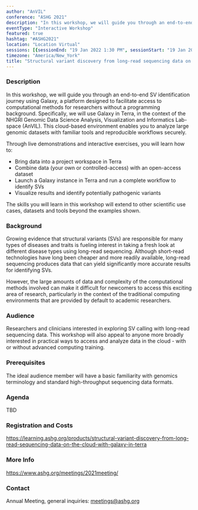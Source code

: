 ```yaml
---
author: "AnVIL"
conference: "ASHG 2021"
description: "In this workshop, we will guide you through an end-to-end SV identification journey using Galaxy, a platform designed to facilitate access to computational methods for researchers without a programming background."
eventType: "Interactive Workshop"
featured: true
hashtag: "#ASHG2021"
location: "Location Virtual"
sessions: [{sessionEnd: "19 Jan 2022 1:30 PM", sessionStart: "19 Jan 2022 12:00 PM"}]
timezone: "America/New_York"
title: "Structural variant discovery from long-read sequencing data on the cloud with Galaxy in Terra"
---
```


<event-hero></event-hero>

### Description

In this workshop, we will guide you through an end-to-end SV identification journey using Galaxy, a platform designed to facilitate access to computational methods for researchers without a programming background. Specifically, we will use Galaxy in Terra, in the context of the NHGRI Genomic Data Science Analysis, Visualization and Informatics Lab-space (AnVIL). This cloud-based environment enables you to analyze large genomic datasets with familiar tools and reproducible workflows securely.

Through live demonstrations and interactive exercises, you will learn how to:

* Bring data into a project workspace in Terra
* Combine data (your own or controlled-access) with an open-access dataset
* Launch a Galaxy instance in Terra and run a complete workflow to identify SVs
* Visualize results and identify potentially pathogenic variants

The skills you will learn in this workshop will extend to other scientific use cases, datasets and tools beyond the examples shown.

### Background

Growing evidence that structural variants (SVs) are responsible for many types of diseases and traits is fueling interest in taking a fresh look at different disease types using long-read sequencing. Although short-read technologies have long been cheaper and more readily available, long-read sequencing produces data that can yield significantly more accurate results for identifying SVs.

However, the large amounts of data and complexity of the computational methods involved can make it difficult for newcomers to access this exciting area of research, particularly in the context of the traditional computing environments that are provided by default to academic researchers.

### Audience

Researchers and clinicians interested in exploring SV calling with long-read sequencing data. This workshop will also appeal to anyone more broadly interested in practical ways to access and analyze data in the cloud - with or without advanced computing training.

### Prerequisites

The ideal audience member will have a basic familiarity with genomics terminology and standard high-throughput sequencing data formats.

### Agenda

TBD

### Registration and Costs

https://learning.ashg.org/products/structural-variant-discovery-from-long-read-sequencing-data-on-the-cloud-with-galaxy-in-terra

### More Info

<https://www.ashg.org/meetings/2021meeting/>

### Contact

Annual Meeting, general inquiries: [meetings@ashg.org](mailto:meetings@ashg.org)
